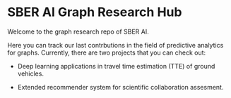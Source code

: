 # SBER AI Graph Research Hub

Welcome to the graph research repo of SBER AI.

Here you can track our last contrbutions in the field of predictive analytics for graphs. Currently, there are two projects that you can check out:

- Deep learning applications in travel time estimation (TTE) of ground vehicles.

- Extended recommender system for scientific collaboration assesment.  